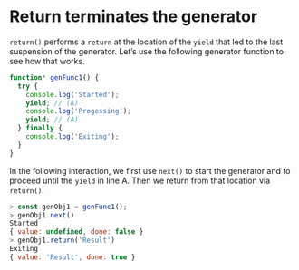 # Return terminates the generator

`return()` performs a `return` at the location of the `yield` that led to the last suspension of the generator. Let’s use the following generator function to see how that works.

```javascript
function* genFunc1() {
  try {
    console.log('Started');
    yield; // (A)
    console.log('Progessing');
    yield; // (A)
  } finally {
    console.log('Exiting');
  }
}
```

In the following interaction, we first use `next()` to start the generator and to proceed until the `yield` in line A. Then we return from that location via `return()`.

```javascript
> const genObj1 = genFunc1();
> genObj1.next()
Started
{ value: undefined, done: false }
> genObj1.return('Result')
Exiting
{ value: 'Result', done: true }
```



